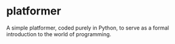 # platformer
A simple platformer, coded purely in Python, to serve as a formal introduction to the world of programming.
